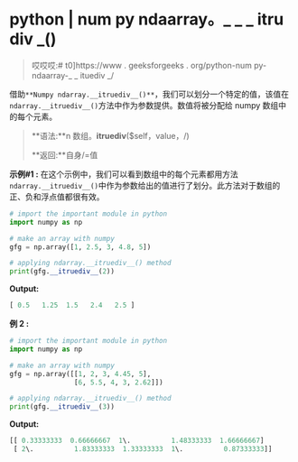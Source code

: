 # python | num py ndaarray。_ _ _ itru div _()

> 哎哎哎:# t0]https://www . geeksforgeeks . org/python-num py-ndaarray-_ _ ituediv _/

借助`**Numpy ndarray.__itruediv__()**`，我们可以划分一个特定的值，该值在`ndarray.__itruediv__()`方法中作为参数提供。数值将被分配给 numpy 数组中的每个元素。

> **语法:**n 数组。__itruediv__($self，value，/)
> 
> **返回:**自身/=值

**示例#1 :**
在这个示例中，我们可以看到数组中的每个元素都用方法`ndarray.__itruediv__()`中作为参数给出的值进行了划分。此方法对于数组的正、负和浮点值都很有效。

```py
# import the important module in python
import numpy as np

# make an array with numpy
gfg = np.array([1, 2.5, 3, 4.8, 5])

# applying ndarray.__itruediv__() method
print(gfg.__itruediv__(2))
```

**Output:**

```py
[ 0.5   1.25  1.5   2.4   2.5 ]

```

**例 2 :**

```py
# import the important module in python
import numpy as np

# make an array with numpy
gfg = np.array([[1, 2, 3, 4.45, 5],
                [6, 5.5, 4, 3, 2.62]])

# applying ndarray.__itruediv__() method
print(gfg.__itruediv__(3))
```

**Output:**

```py
[[ 0.33333333  0.66666667  1\.          1.48333333  1.66666667]
 [ 2\.          1.83333333  1.33333333  1\.          0.87333333]]

```